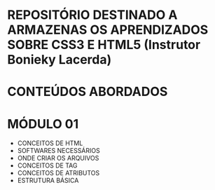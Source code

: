 # REPOSITÓRIO DESTINADO A ARMAZENAS OS APRENDIZADOS SOBRE CSS3 E HTML5 (Instrutor Bonieky Lacerda)

# CONTEÚDOS ABORDADOS

# MÓDULO 01 

* CONCEITOS DE HTML
* SOFTWARES NECESSÁRIOS
* ONDE CRIAR OS ARQUIVOS
* CONCEITOS DE TAG
* CONCEITOS DE ATRIBUTOS
* ESTRUTURA BÁSICA

